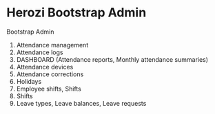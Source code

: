 # Herozi Bootstrap Admin
Bootstrap Admin





1. Attendance management
2. Attendance logs
3. DASHBOARD (Attendance reports, Monthly attendance summaries)
4. Attendance devices
5. Attendance corrections
6. Holidays
7. Employee shifts, Shifts
8. Shifts
9. Leave types, Leave balances, Leave requests
